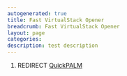 ```yaml
---
autogenerated: true
title: Fast VirtualStack Opener
breadcrumb: Fast VirtualStack Opener
layout: page
categories: 
description: test description
---
```


1.  REDIRECT [QuickPALM](QuickPALM )
